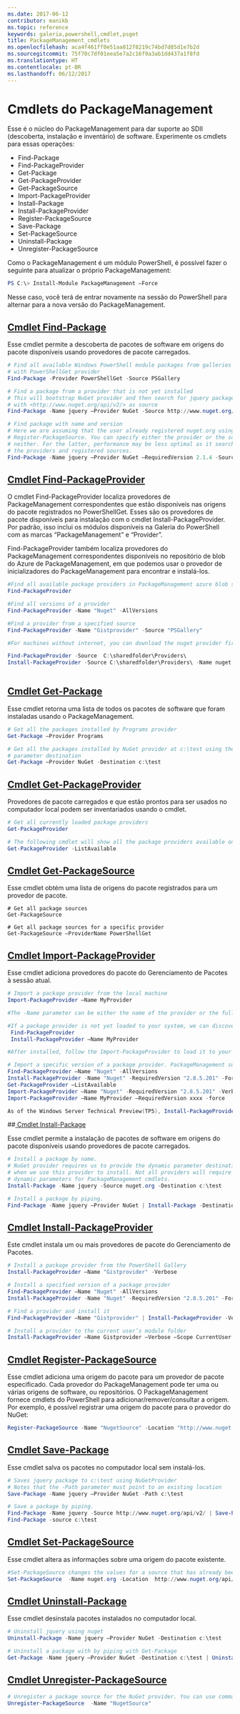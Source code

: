 ```yaml
---
ms.date: 2017-06-12
contributor: manikb
ms.topic: reference
keywords: galeria,powershell,cmdlet,psget
title: PackageManagement_cmdlets
ms.openlocfilehash: aca4f461ff0e51aa812f8219c74bd7d85d1e7b2d
ms.sourcegitcommit: 75f70c7df01eea5e7a2c16f9a3ab1dd437a1f8fd
ms.translationtype: HT
ms.contentlocale: pt-BR
ms.lasthandoff: 06/12/2017
---
```

<a id="packagemanagement-cmdlets" class="xliff"></a>
# Cmdlets do PackageManagement
Esse é o núcleo do PackageManagement para dar suporte ao SDII (descoberta, instalação e inventário) de software. Experimente os cmdlets para essas operações:
-   Find-Package
-   Find-PackageProvider
-   Get-Package
-   Get-PackageProvider
-   Get-PackageSource
-   Import-PackageProvider
-   Install-Package
-   Install-PackageProvider
-   Register-PackageSource
-   Save-Package
-   Set-PackageSource
-   Uninstall-Package
-   Unregister-PackageSource

Como o PackageManagement é um módulo PowerShell, é possível fazer o seguinte para atualizar o próprio PackageManagement:
```powershell
PS C:\> Install-Module PackageManagement –Force
```
Nesse caso, você terá de entrar novamente na sessão do PowerShell para alternar para a nova versão do PackageManagement.

<a id="find-package-cmdlethttpstechnetmicrosoftcomen-uslibrarydn890709aspx" class="xliff"></a>
## [Cmdlet Find-Package](https://technet.microsoft.com/en-us/library/dn890709.aspx)
Esse cmdlet permite a descoberta de pacotes de software em origens do pacote disponíveis usando provedores de pacote carregados.
```powershell
# Find all available Windows PowerShell module packages from galleries registered
# with PowerShellGet provider
Find-Package -Provider PowerShellGet -Source PSGallery

# Find a package from a provider that is not yet installed
# This will bootstrap NuGet provider and then search for jquery package using NuGet
# with <http://www.nuget.org/api/v2/> as source
Find-Package -Name jquery –Provider NuGet -Source http://www.nuget.org/api/v2/

# Find package with name and version
# Here we are assuming that the user already registered nuget.org using
# Register-PackageSource. You can specify either the provider or the source, or
# neither. For the latter, performance may be less optimal as it searches through all
# the providers and registered sources.
Find-Package -Name jquery –Provider NuGet –RequiredVersion 2.1.4 -Source nuget.org
```

<a id="find-packageprovider-cmdlethttpstechnetmicrosoftcomen-uslibrarymt676544aspx" class="xliff"></a>
## [Cmdlet Find-PackageProvider](https://technet.microsoft.com/en-us/library/mt676544.aspx)
O cmdlet Find-PackageProvider localiza provedores de PackageManagement correspondentes que estão disponíveis nas origens do pacote registrados no PowerShellGet. Esses são os provedores de pacote disponíveis para instalação com o cmdlet Install-PackageProvider. Por padrão, isso inclui os módulos disponíveis na Galeria do PowerShell com as marcas “PackageManagement” e “Provider”. 

Find-PackageProvider também localiza provedores do PackageManagement correspondentes disponíveis no repositório de blob do Azure de PackageManagement, em que podemos usar o provedor de inicializadores do PackageManagement para encontrar e instalá-los.
```powershell
#Find all available package providers in PackageManagement azure blob store as well as in PowerShellGallery.com
Find-PackageProvider

#Find all versions of a provider
Find-PackageProvider -Name "Nuget" -AllVersions

#Find a provider from a specified source
Find-PackageProvider -Name "Gistprovider" -Source "PSGallery"

#For machines without internet, you can download the nuget provider first, put it to you file share and then use the following to install the nuget provider (TP5 or later).

Find-PackageProvider -Source  C:\sharedfolder\Providers\
Install-PackageProvider -Source C:\sharedfolder\Providers\ -Name nuget -force
    
```

<a id="get-package-cmdlethttpstechnetmicrosoftcomen-uslibrarydn890704aspx" class="xliff"></a>
## [Cmdlet Get-Package](https://technet.microsoft.com/en-us/library/dn890704.aspx)
Esse cmdlet retorna uma lista de todos os pacotes de software que foram instaladas usando o PackageManagement.
```powershell
# Get all the packages installed by Programs provider
Get-Package –Provider Programs

# Get all the packages installed by NuGet provider at c:\test using the dynamic
# parameter destination
Get-Package –Provider NuGet -Destination c:\test
```

<a id="get-packageprovider-cmdlethttpstechnetmicrosoftcomen-uslibrarydn890703aspx" class="xliff"></a>
## [Cmdlet Get-PackageProvider](https://technet.microsoft.com/en-us/library/dn890703.aspx)
Provedores de pacote carregados e que estão prontos para ser usados no computador local podem ser inventariados usando o cmdlet.
```powershell
# Get all currently loaded package providers
Get-PackageProvider

# The following cmdlet will show all the package providers available on the machine (including those that are not loaded):
Get-PackageProvider -ListAvailable
```

<a id="get-packagesource-cmdlethttpstechnetmicrosoftcomen-uslibrarydn890705aspx" class="xliff"></a>
## [Cmdlet Get-PackageSource](https://technet.microsoft.com/en-us/library/dn890705.aspx)
Esse cmdlet obtém uma lista de origens do pacote registrados para um provedor de pacote.
```powershelll
# Get all package sources
Get-PackageSource

# Get all package sources for a specific provider
Get-PackageSource –ProviderName PowerShellGet
```

<a id="import-packageprovider-cmdlethttpstechnetmicrosoftcomen-uslibrarymt676545aspx" class="xliff"></a>
## [Cmdlet Import-PackageProvider](https://technet.microsoft.com/en-us/library/mt676545.aspx)
Esse cmdlet adiciona provedores do pacote do Gerenciamento de Pacotes à sessão atual.
```powershell
# Import a package provider from the local machine
Import-PackageProvider –Name MyProvider

#The -Name parameter can be either the name of the provider or the full path to the provider. Currently, we support .dll, .exe and.psm1 for the full path case. If the name of the provider is used for the -Name parameter, then additional version parameters such as -RequiredVersion, -MinimumVersion and -MaximumVersion may be specified. Otherwise, the latest version of the provider will be imported.

#If a package provider is not yet loaded to your system, we can discover and install on-demand. You can use explicit discovery and install cmdlets to do so:
 Find-PackageProvider
 Install-PackageProvider –Name MyProvider

#After installed, follow the Import-PackageProvider to load it to your system.

# Import a specific version of a package provider. PackageManagement supports installations of multiple versions of a package provider using PackageProvider cmdlets (not by bootstrapper provider). You can install another version of a package provider given that you already have one up running by:
Find-PackageProvider –Name "Nuget" -AllVersions
Install-PackageProvider -Name "Nuget" -RequiredVersion "2.8.5.201" -Force
Get-PackageProvider –ListAvailable
Import-PackageProvider –Name "Nuget" -RequiredVersion "2.8.5.201" -Verbose
Import-PackageProvider –Name MyProvider –RequiredVersion xxxx -force

As of the Windows Server Technical Preview(TP5), Install-PackageProvider does install as well as import the provider. Hence after you run find-packageprovider and install-packageprovider, the provider should be ready to use 
```

<a id="-install-package-cmdlethttpstechnetmicrosoftcomen-uslibrarydn890711aspx" class="xliff"></a>
##[ Cmdlet Install-Package](https://technet.microsoft.com/en-us/library/dn890711.aspx)

Esse cmdlet permite a instalação de pacotes de software em origens do pacote disponíveis usando provedores de pacote carregados.
```powershell
# Install a package by name.
# NuGet provider requires us to provide the dynamic parameter destination path
# when we use this provider to install. Not all providers will require you to supply
# dynamic parameters for PackageManagement cmdlets.
Install-Package -Name jquery -Source nuget.org -Destination c:\test

# Install a package by piping.
Find-Package -Name jquery –Provider NuGet | Install-Package -Destination c:\test
```

<a id="install-packageprovider-cmdlethttpstechnetmicrosoftcomen-uslibrarymt676543aspx" class="xliff"></a>
## [Cmdlet Install-PackageProvider](https://technet.microsoft.com/en-us/library/mt676543.aspx)
Este cmdlet instala um ou mais provedores de pacote do Gerenciamento de Pacotes.
```powershell
# Install a package provider from the PowerShell Gallery
Install-PackageProvider –Name "Gistprovider" -Verbose

# Install a specified version of a package provider
Find-PackageProvider –Name "Nuget" -AllVersions
Install-PackageProvider -Name "Nuget" -RequiredVersion "2.8.5.201" -Force

# Find a provider and install it
Find-PackageProvider –Name "Gistprovider" | Install-PackageProvider -Verbose

# Install a provider to the current user’s module folder
Install-PackageProvider –Name Gistprovider –Verbose –Scope CurrentUser
```

<a id="register-packagesource-cmdlethttpstechnetmicrosoftcomen-uslibrarydn890701aspx" class="xliff"></a>
## [Cmdlet Register-PackageSource](https://technet.microsoft.com/en-us/library/dn890701.aspx)
Esse cmdlet adiciona uma origem do pacote para um provedor de pacote especificado.
Cada provedor do PackageManagement pode ter uma ou várias origens de software, ou repositórios. O PackageManagement fornece cmdlets do PowerShell para adicionar/remover/consultar a origem. Por exemplo, é possível registrar uma origem do pacote para o provedor do NuGet:
```powershell
Register-PackageSource -Name "NugetSource" -Location "http://www.nuget.org/api/v2" –ProviderName nuget
```

<a id="save-package-cmdlethttpstechnetmicrosoftcomen-uslibrarydn890708aspx" class="xliff"></a>
## [Cmdlet Save-Package](https://technet.microsoft.com/en-us/library/dn890708.aspx)
Esse cmdlet salva os pacotes no computador local sem instalá-los.
```powershell
# Saves jquery package to c:\test using NuGetProvider
# Notes that the -Path parameter must point to an existing location
Save-Package -Name jquery –Provider NuGet -Path c:\test

# Save a package by piping.
Find-Package -Name jquery -Source http://www.nuget.org/api/v2/ | Save-Package -Path c:\test
Find-Package -source c:\test
```

<a id="set-packagesource-cmdlethttpstechnetmicrosoftcomen-uslibrarydn890710aspx" class="xliff"></a>
## [Cmdlet Set-PackageSource](https://technet.microsoft.com/en-us/library/dn890710.aspx)
Esse cmdlet altera as informações sobre uma origem do pacote existente. 
```powershell
#Set-PackageSource changes the values for a source that has already been registered by running the Register-PackageSource cmdlet. By #running Set-PackageSource, you can change the source name and location.
Set-PackageSource  -Name nuget.org -Location  http://www.nuget.org/api/v2 -NewName nuget2 -NewLocation https://www.nuget.org/api/v2 
```

<a id="uninstall-package-cmdlethttpstechnetmicrosoftcomen-uslibrarydn890702aspx" class="xliff"></a>
## [Cmdlet Uninstall-Package](https://technet.microsoft.com/en-us/library/dn890702.aspx)
Esse cmdlet desinstala pacotes instalados no computador local.
```powershell
# Uninstall jquery using nuget
Uninstall-Package -Name jquery –Provider NuGet -Destination c:\test

# Uninstall a package with by piping with Get-Package
Get-Package -Name jquery –Provider NuGet -Destination c:\test | Uninstall-Package
```

<a id="unregister-packagesource-cmdlethttpstechnetmicrosoftcomen-uslibrarydn890707aspx" class="xliff"></a>
## [Cmdlet Unregister-PackageSource](https://technet.microsoft.com/en-us/library/dn890707.aspx)
```powershell
# Unregister a package source for the NuGet provider. You can use command Unregister-PackageSource, to disconnect with a repository, and Get-PackageSource, to discover what the repositories are associated with that provider.
Unregister-PackageSource  -Name "NugetSource"
```

